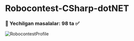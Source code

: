 # Robocontest-CSharp-dotNET
### 📘 Yechilgan masalalar: 98 ta ✅

![RobocontestProfile](https://github.com/user-attachments/assets/a21181f1-58bb-4197-be11-26cba7cfc8f6)
